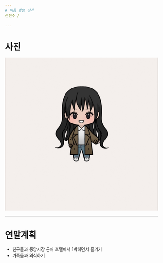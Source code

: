 ```yaml
---
# 이름 별명 성격
신진수 / 

---
```

# 사진
![Github](https://github.com/gwontaeyong/SSAF_Benefit/blob/master/eunjin.jpg)

---
# 연말계획
- 친구들과 중앙시장 근처 호텔에서 1박하면서 즐기기
- 가족들과 외식하기

